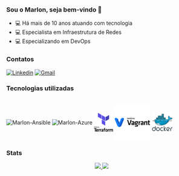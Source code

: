 ### Sou o Marlon, seja bem-vindo 👋 
- 💻 Há mais de 10 anos atuando com tecnologia
- 💻 Especialista em Infraestrutura de Redes
- 💻 Especializando em DevOps

### Contatos

[![Linkedin](https://img.shields.io/badge/LinkedIn-0077B5?style=for-the-badge&logo=linkedin&logoColor=white)](https://www.linkedin.com/in/marlonmmr/)
[![Gmail](https://img.shields.io/badge/Gmail-D14836?style=for-the-badge&logo=gmail&logoColor=white)](mailto:marlonmelgarejo@gmail.com)

### Tecnologias utilizadas
  
 <div style="display: inline_block"><br>
   <img align="center" alt="Marlon-Ansible" height="55" width="65" src="https://cdn.jsdelivr.net/gh/devicons/devicon/icons/ansible/ansible-original-wordmark.svg">
   <img align="center" alt="Marlon-Azure" height="80" width="90" src="https://cdn.jsdelivr.net/gh/devicons/devicon/icons/azure/azure-original-wordmark.svg">
   <img align="center" alt="Marlon-Terraform" height="50" width="50" src="https://github.com/devicons/devicon/blob/v2.15.1/icons/terraform/terraform-original-wordmark.svg">
   <img align="center" alt="Marlon-vagrant" height="95" width="95" src="https://github.com/devicons/devicon/blob/v2.15.1/icons/vagrant/vagrant-original-wordmark.svg">
   <img align="center" alt="Marlon-docker" height="55" width="55" src="https://github.com/devicons/devicon/blob/v2.15.1/icons/docker/docker-original-wordmark.svg">
 </div>
 

### Stats

<div align="center">
  <a href="https://github.com/marlonmelgarejo">
  <img height="180em" src="https://github-readme-stats.vercel.app/api?username=marlonmelgarejo&show_icons=true&theme=dark&include_all_commits=true&count_private=true"/>
  <img height="180em" src="https://github-readme-stats.vercel.app/api/top-langs/?username=marlonmelgarejo&layout=compact&langs_count=7&theme=dark"/>
</div>
